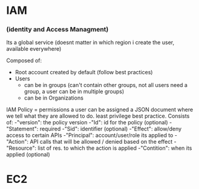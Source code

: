 # IAM
### (identity and Access Managment)
Its a global service (doesnt matter in which region i create the user, available everywhere)

Composed of:
- Root account created by default (follow best practices)
- Users
  - can be in groups (can't contain other groups, not all users need a group, a user can be in multiple groups)
  - can be in Organizations

IAM Policy = permissions a user can be assigned a JSON document where we tell what they are allowed to do. least privilege best practice.
Consists of:
-"version": the policy version
-"Id": id for the policy (optional)
-"Statement": required
  -"Sid": identifier (optional)
  -"Effect": allow/deny access to certain APIs
  -"Principal": account/user/role its applied to
  -"Action": API calls that will be allowed / denied based on the effect
  -"Resource": list of res. to which the action is applied
  -"Contition": when its applied (optional)

# EC2
